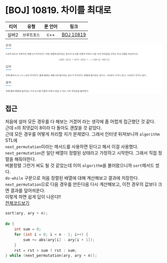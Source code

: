 # [BOJ] 10819. 차이를 최대로
| 티어 | 유형 | 푼 언어 | 링크 |
| :-: | :-: | :-: | :-: |
|실버2|`브루트포스`|c++|[BOJ 10819](https://www.acmicpc.net/problem/10819)|

![alt text](image.png)

## 접근
처음에 설마 모든 경우를 다 해보는 거겠어 라는 생각에 좀 어렵게 접근했던 것 같다.     
근데 `n`의 최댓값이 8이라 다 돌아도 괜찮을 것 같았다.   
근데 모든 경우를 어떻게 처리할 지가 문제였다. 그래서 인터넷 뒤져보니까 `algorithm` STL에     
`next_permutation`이라는 메서드를 사용하면 된다고 해서 이걸 사용했다.   
`next_permutation`은 일단 배열이 정렬된 상태라고 가정하고 시작한다. 그래서 직접 정렬을 해줘야한다.   
버블정렬 그런거 써도 될 것 같았는데 이미 `algorithm`을 불러왔으니까 `sort`메서드 썼다.   
`do-while` 구문으로 처음 정렬된 배열에 대해 계산해보고 결과에 저장한다.     
`next_permutation`으로 다음 경우를 만든다음 다시 계산해보고, 이전 경우의 값보다 크면 결과를 덮어씌운다.    
이렇게 하면 쉽게 답이 나온다!!    
[전체코드보기](10819.cpp) 

```cpp
sort(ary, ary + n);

do {
    int sum = 0;
    for (int i = 0; i < n - 1; i++) {
        sum += abs(ary[i] - ary[i + 1]);
    }
    rst = rst > sum ? rst : sum;
} while (next_permutation(ary, ary + n));
```

